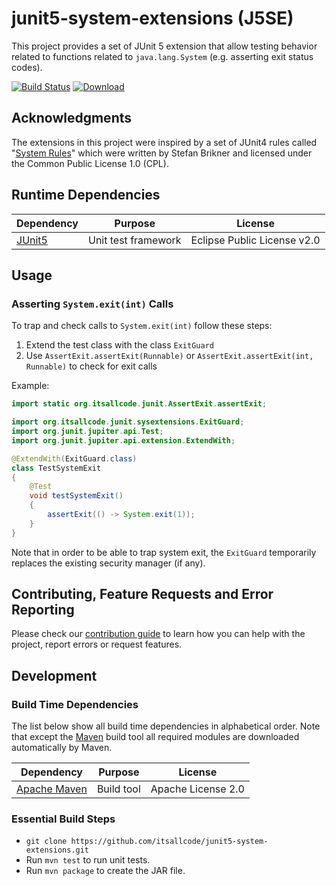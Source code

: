 # junit5-system-extensions (J5SE)

This project provides a set of JUnit 5 extension that allow testing behavior related to functions related to `java.lang.System` (e.g. asserting exit status codes).

[![Build Status](https://travis-ci.com/itsallcode/junit5-system-extensions.svg?branch=master)](https://travis-ci.com/itsallcode/junit5-system-extensions)
[![Download](https://api.bintray.com/packages/itsallcode/itsallcode/junit5-system-extensions/images/download.svg)](https://bintray.com/itsallcode/itsallcode/junit5-system-extensions/_latestVersion)

## Acknowledgments

The extensions in this project were inspired by a set of JUnit4 rules called "[System Rules](https://stefanbirkner.github.io/system-rules/)" which were written by Stefan Brikner and licensed under the Common Public License 1.0 (CPL).

## Runtime Dependencies

| Dependency                                                                   | Purpose                                                | License                       |
-------------------------------------------------------------------------------|--------------------------------------------------------|--------------------------------
| [JUnit5](https://junit.org/junit5/)                                          | Unit test framework                                    | Eclipse Public License v2.0   |

## Usage

### Asserting `System.exit(int)` Calls

To trap and check calls to `System.exit(int)` follow these steps:

1. Extend the test class with the class `ExitGuard`
2. Use `AssertExit.assertExit(Runnable)` or `AssertExit.assertExit(int, Runnable)` to check for exit calls

Example:

```java
import static org.itsallcode.junit.AssertExit.assertExit;

import org.itsallcode.junit.sysextensions.ExitGuard;
import org.junit.jupiter.api.Test;
import org.junit.jupiter.api.extension.ExtendWith;

@ExtendWith(ExitGuard.class)
class TestSystemExit
{
    @Test
    void testSystemExit()
    {
        assertExit(() -> System.exit(1));
    }
}
```

Note that in order to be able to trap system exit, the `ExitGuard` temporarily replaces the existing security manager (if any).

## Contributing, Feature Requests and Error Reporting

Please check our [contribution guide](.github/CONTRIBUTING.md) to learn how you can help with the project, report errors or request features.

## Development

### Build Time Dependencies

The list below show all build time dependencies in alphabetical order. Note that except the [Maven](https://maven.apache.org/) build tool all required modules are downloaded automatically by Maven.

| Dependency                                                                   | Purpose                                                | License                       |
-------------------------------------------------------------------------------|--------------------------------------------------------|--------------------------------
| [Apache Maven](https://maven.apache.org/)                                    | Build tool                                             | Apache License 2.0            |

### Essential Build Steps

* `git clone https://github.com/itsallcode/junit5-system-extensions.git`
* Run `mvn test` to run unit tests.
* Run `mvn package` to create the JAR file.
